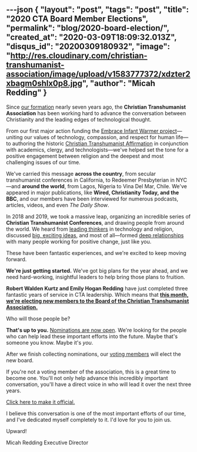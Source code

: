 ---json
{
	"layout": "post",
	"tags": "post",
    "title": "2020 CTA Board Member Elections",
    "permalink": "blog/2020-board-election/",
    "created_at": "2020-03-09T18:09:32.013Z",
    "disqus_id": "20200309180932",
    "image":  "http://res.cloudinary.com/christian-transhumanist-association/image/upload/v1583777372/xdzter2xbagm0shlx0p8.jpg",
    "author": "Micah Redding"
}
---
Since [our formation](https://www.christiantranshumanism.org/history) nearly seven years ago, the **Christian Transhumanist Association** has been working hard to advance the conversation between Christianity and the leading edges of technological thought.

From our first major action funding the [Embrace Infant Warmer project](https://www.christiantranshumanism.org/blog/embrace_announcement)—uniting our values of technology, compassion, and respect for human life—to authoring the historic [Christian Transhumanist Affirmation](https://www.christiantranshumanism.org/affirmation) in conjunction with academics, clergy, and technologists—we've helped set the tone for a positive engagement between religion and the deepest and most challenging issues of our time.

We've carried this message **across the country**, from secular transhumanist conferences in California, to Redeemer Presbyterian in NYC—and **around the world**, from Lagos, Nigeria to Vina Del Mar, Chile. We've appeared in major publications, like **Wired, Christianity Today, and the BBC**, and our members have been interviewed for numerous podcasts, articles, videos, and even *The Daily Show*.

In 2018 and 2019, we took a massive leap, organizing an incredible series of **Christian Transhumanist Conferences**, and drawing people from around the world. We heard from [leading thinkers](https://www.christiantranshumanism.org/podcast) in technology and religion, discussed [big, exciting ideas](https://www.christiantranshumanism.org/conference), and most of all—formed [deep relationships](https://www.facebook.com/groups/ChristianTranshumanistAssociation/) with many people working for positive change, just like you.

These have been fantastic experiences, and we're excited to keep moving forward.

**We're just getting started.** We've got big plans for the year ahead, and we need hard-working, insightful leaders to help bring those plans to fruition.

**Robert Walden Kurtz and Emily Hogan Redding** have just completed three fantastic years of service in CTA leadership. Which means that [**this month, we're electing new members to the Board of the Christian Transhumanist Association.**](http://bit.ly/CTANominees2020)

Who will those people be?

**That's up to you.** [Nominations are now open](http://bit.ly/CTANominees2020). We're looking for the people who can help lead these important efforts into the future. Maybe that's someone you know. Maybe it's *you*.

After we finish collecting nominations, our [voting members](https://www.christiantranshumanism.org/join) will elect the new board.

If you're not a voting member of the association, this is a great time to become one. You'll not only help advance this incredibly important conversation, you'll have a direct voice in who will lead it over the next three years.

[Click here to make it official.](https://www.christiantranshumanism.org/join)

I believe this conversation is one of the most important efforts of our time, and I've dedicated myself completely to it. I'd love for you to join us.

Upward!

Micah Redding
Executive Director

